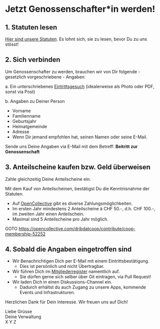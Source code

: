 # Jetzt Genossenschafter\*in werden!

## 1. Statuten lesen

[Hier sind unsere Statuten](statutes.md). Es lohnt sich, sie zu lesen, bevor Du zu uns stösst!

## 2. Sich verbinden

Um Genossenschafter zu werden, brauchen wir von Dir folgende - gesetzlich vorgeschriebene - Angaben:

a. Ein unterschriebenes [Eintrittsgesuch](eintrittsgesuch.pdf) (idealerweise als Photo oder PDF, sonst via Post)

b. Angaben zu Deiner Person

- Vorname
- Familienname
- Geburtsjahr
- Heimatgemeinde
- Adresse 
- Wenn Dir jemand empfohlen hat, seinen Namen oder seine E-Mail.

Sende uns Deine Angaben via E-Mail mit dem Betreff: **Beitritt zur Genossenschaft** 
                                         
## 3. Anteilscheine kaufen bzw. Geld überweisen

Zahle gleichzeitig Deine Anteilscheine ein.

Mit dem Kauf von Anteilscheinen, bestätigst Du die Kenntnisnahme der Statuten.

- Auf [OpenCollective](https://opencollective.com/dribdatcoop/) gibt es diverse Zahlungsmöglichkeiten.
- Im ersten Jahr mindestens 2 Anteilscheine à CHF 50.-, d.h. CHF 100.-, im zweiten Jahr einen Anteilschein.
- Maximal sind 5 Anteilscheine pro Jahr möglich.

GOTO https://opencollective.com/dribdatcoop/contribute/coop-membership-52252

## 4. Sobald die Angaben eingetroffen sind

- Wir Benachrichtigen Dich per E-Mail mit einem Eintrittsbestätigung.
  - Dies ist persönlich und nicht Übertragbar.
- Wir führen Dich im [Mitgliederregister](members.md) namentlich auf. 
  - Sie dürfen gerne sich selber über Git eintragen, via Pull Request!
- Wir laden Dich in einen Diskussions-Channel ein.
  - Dadurch erhältst du auch Zugang zu unsere Apps, kommende Events und Infrastrukturen.

Herzlichen Dank für Dein Interesse. Wir freuen uns auf Dich!            
                   
Liebe Grüsse            
Deine Verwaltung              
X Y Z

